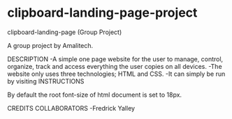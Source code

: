 # clipboard-landing-page-project

clipboard-landing-page (Group Project)

A group project by Amalitech.

DESCRIPTION 
-A simple one page website for the user to manage, control, organize, track and access everything the user copies on all devices. -The website only uses three technologies; HTML and CSS. -It can simply be run by visiting
INSTRUCTIONS

By default the root font-size of html document is set to 18px.

CREDITS COLLABORATORS -Fredrick Yalley
